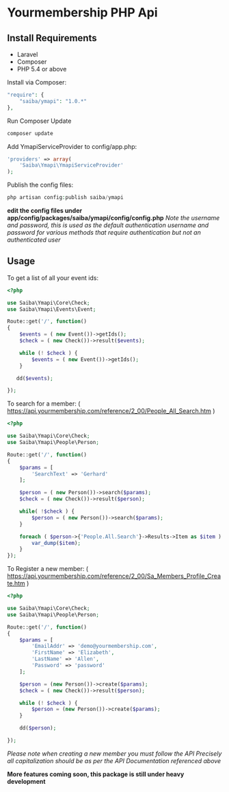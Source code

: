 # Yourmembership PHP Api

## Install Requirements

* Laravel
* Composer
* PHP 5.4 or above


Install via Composer:
```php
"require": {
    "saiba/ymapi": "1.0.*"
},
```
Run Composer Update
```php
composer update
```

Add YmapiServiceProvider to config/app.php:
```php
'providers' => array(
    'Saiba\Ymapi\YmapiServiceProvider'
);
```

Publish the config files:
```php
php artisan config:publish saiba/ymapi
```

**edit the config files under app/config/packages/saiba/ymapi/config/config.php**
*Note the username and password, this is used as the default authentication username and password for various methods that require authentication but not an authenticated user*

## Usage


To get a list of all your event ids:
```php
<?php

use Saiba\Ymapi\Core\Check;
use Saiba\Ymapi\Events\Event;

Route::get('/', function()
{
    $events = ( new Event())->getIds();
    $check = ( new Check())->result($events);

    while (! $check ) {
        $events = ( new Event())->getIds();
    }

   dd($events);

});
```

To search for a member: ( https://api.yourmembership.com/reference/2_00/People_All_Search.htm )

```php
<?php

use Saiba\Ymapi\Core\Check;
use Saiba\Ymapi\People\Person;

Route::get('/', function()
{
    $params = [
        'SearchText' => 'Gerhard'
    ];

    $person = ( new Person())->search($params);
    $check = ( new Check())->result($person);

    while( !$check ) {
        $person = ( new Person())->search($params);
    }

    foreach ( $person->{'People.All.Search'}->Results->Item as $item ) {
        var_dump($item);
    }
});
```

To Register a new member: ( https://api.yourmembership.com/reference/2_00/Sa_Members_Profile_Create.htm )

```php
<?php

use Saiba\Ymapi\Core\Check;
use Saiba\Ymapi\People\Person;

Route::get('/', function()
{
    $params = [
        'EmailAddr' => 'demo@yourmembership.com',
        'FirstName' => 'Elizabeth',
        'LastName' => 'Allen',
        'Password' => 'password'
    ];

    $person = (new Person())->create($params);
    $check = ( new Check())->result($person);

    while (! $check ) {
        $person = (new Person())->create($params);
    }

    dd($person);

});
```
*Please note when creating a new member you must follow the API Precisely all capitalization should be as per the API Documentation referenced above*

**More features coming soon, this package is still under heavy development**